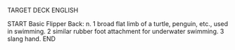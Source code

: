 TARGET DECK
ENGLISH

START
Basic
Flipper
Back: n. 1 broad flat limb of a turtle, penguin, etc., used in swimming. 2 similar rubber foot attachment for underwater swimming. 3 slang hand.
END
